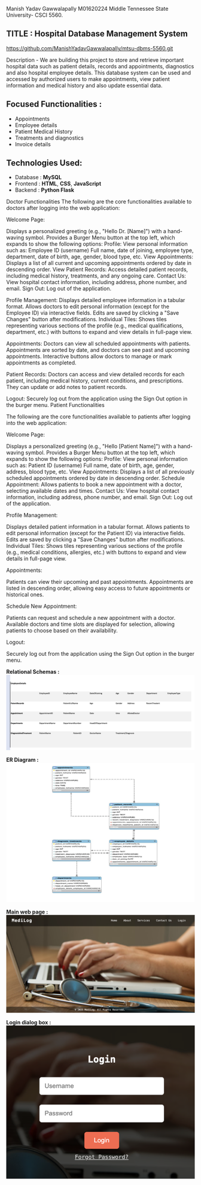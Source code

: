Manish Yadav Gawwalapally
M01620224
Middle Tennessee State University- CSCI 5560.
## TITLE : Hospital Database Management System

https://github.com/ManishYadavGawwalapally/mtsu-dbms-5560.git

Description -
We are building this project to store and retrieve important hospital data such as patient details, records and appointments, diagnostics and also hospital employee details. This database system can be used and accessed by authorized users to make appointments, view patient information and medical history and also update essential data.

## Focused Functionalities :
- Appointments
- Employee details
- Patient Medical History
- Treatments and diagnostics
- Invoice details


## Technologies Used:
- Database : **MySQL** 
- Frontend : **HTML**, **CSS**, **JavaScript**
- Backend : **Python Flask**


Doctor Functionalities
The following are the core functionalities available to doctors after logging into the web application:

Welcome Page:

Displays a personalized greeting (e.g., "Hello Dr. [Name]") with a hand-waving symbol.
Provides a Burger Menu button at the top left, which expands to show the following options:
Profile: View personal information such as:
Employee ID (username)
Full name, date of joining, employee type, department, date of birth, age, gender, blood type, etc.
View Appointments: Displays a list of all current and upcoming appointments ordered by date in descending order.
View Patient Records: Access detailed patient records, including medical history, treatments, and any ongoing care.
Contact Us: View hospital contact information, including address, phone number, and email.
Sign Out: Log out of the application.

Profile Management:
Displays detailed employee information in a tabular format.
Allows doctors to edit personal information (except for the Employee ID) via interactive fields.
Edits are saved by clicking a "Save Changes" button after modifications.
Individual Tiles: Shows tiles representing various sections of the profile (e.g., medical qualifications, department, etc.) with buttons to expand and view details in full-page view.

Appointments:
Doctors can view all scheduled appointments with patients.
Appointments are sorted by date, and doctors can see past and upcoming appointments.
Interactive buttons allow doctors to manage or mark appointments as completed.

Patient Records:
Doctors can access and view detailed records for each patient, including medical history, current conditions, and prescriptions.
They can update or add notes to patient records.

Logout:
Securely log out from the application using the Sign Out option in the burger menu.
Patient Functionalities

The following are the core functionalities available to patients after logging into the web application:

Welcome Page:

Displays a personalized greeting (e.g., "Hello [Patient Name]") with a hand-waving symbol.
Provides a Burger Menu button at the top left, which expands to show the following options:
Profile: View personal information such as:
Patient ID (username)
Full name, date of birth, age, gender, address, blood type, etc.
View Appointments: Displays a list of all previously scheduled appointments ordered by date in descending order.
Schedule Appointment: Allows patients to book a new appointment with a doctor, selecting available dates and times.
Contact Us: View hospital contact information, including address, phone number, and email.
Sign Out: Log out of the application.

Profile Management:

Displays detailed patient information in a tabular format.
Allows patients to edit personal information (except for the Patient ID) via interactive fields.
Edits are saved by clicking a "Save Changes" button after modifications.
Individual Tiles: Shows tiles representing various sections of the profile (e.g., medical conditions, allergies, etc.) with buttons to expand and view details in full-page view.

Appointments:

Patients can view their upcoming and past appointments.
Appointments are listed in descending order, allowing easy access to future appointments or historical ones.

Schedule New Appointment:

Patients can request and schedule a new appointment with a doctor.
Available doctors and time slots are displayed for selection, allowing patients to choose based on their availability.

Logout:

Securely log out from the application using the Sign Out option in the burger menu.





<b>Relational Schemas :</b>
![alt text](https://github.com/ManishYadavGawwalapally/mtsu-dbms-5560/blob/main/db%20schema.png)

<b>ER Diagram :</b>
![alt text](https://github.com/ManishYadavGawwalapally/mtsu-dbms-5560/blob/main/er.png)


<b>Main web page :</b>
![alt text](https://github.com/ManishYadavGawwalapally/mtsu-dbms-5560/blob/main/welcome%20page.png)

<b>Login dialog box :</b>
![alt text](https://github.com/ManishYadavGawwalapally/mtsu-dbms-5560/blob/main/login.png)


